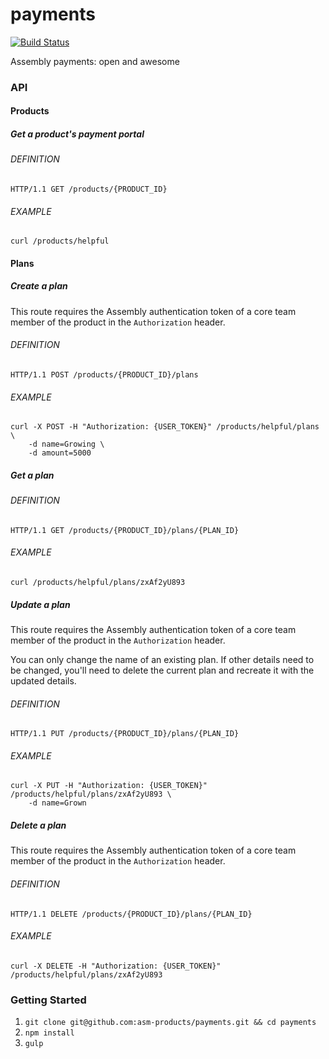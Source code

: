 payments
========

[![Build Status](https://travis-ci.org/asm-products/payments.svg)](https://travis-ci.org/asm-products/payments)

Assembly payments: open and awesome

### API

#### Products

##### Get a product's payment portal

###### DEFINITION

```
HTTP/1.1 GET /products/{PRODUCT_ID}
```

###### EXAMPLE

```
curl /products/helpful
```

#### Plans

##### Create a plan

This route requires the Assembly authentication token of a core team member of the product in the `Authorization` header.

###### DEFINITION

```
HTTP/1.1 POST /products/{PRODUCT_ID}/plans
```

###### EXAMPLE

```
curl -X POST -H "Authorization: {USER_TOKEN}" /products/helpful/plans \
    -d name=Growing \
    -d amount=5000
```

##### Get a plan

###### DEFINITION

```
HTTP/1.1 GET /products/{PRODUCT_ID}/plans/{PLAN_ID}
```

###### EXAMPLE

```
curl /products/helpful/plans/zxAf2yU893
```

##### Update a plan

This route requires the Assembly authentication token of a core team member of the product in the `Authorization` header.

You can only change the name of an existing plan. If other details need to be changed, you'll need to delete the current plan and recreate it with the updated details.

###### DEFINITION

```
HTTP/1.1 PUT /products/{PRODUCT_ID}/plans/{PLAN_ID}
```

###### EXAMPLE

```
curl -X PUT -H "Authorization: {USER_TOKEN}" /products/helpful/plans/zxAf2yU893 \
    -d name=Grown
```

##### Delete a plan

This route requires the Assembly authentication token of a core team member of the product in the `Authorization` header.

###### DEFINITION

```
HTTP/1.1 DELETE /products/{PRODUCT_ID}/plans/{PLAN_ID}
```

###### EXAMPLE

```
curl -X DELETE -H "Authorization: {USER_TOKEN}" /products/helpful/plans/zxAf2yU893
```


### Getting Started

1. `git clone git@github.com:asm-products/payments.git && cd payments`
2. `npm install`
3. `gulp`
